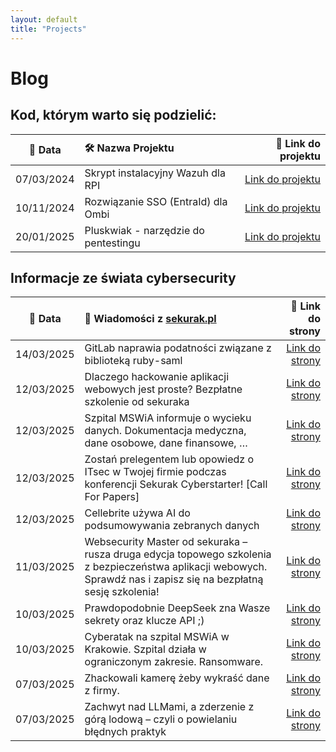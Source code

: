 ```yaml
---
layout: default
title: "Projects"
---
```

# Blog

## Kod, którym warto się podzielić:

| 📅 Data | 🛠️ Nazwa Projektu| 🔗 Link do projektu |
|:---------:|:------------------|-----------------:|
| 07/03/2024 | Skrypt instalacyjny Wazuh dla RPI | [Link do projektu](https://github.com/dadmins1984/Wazuh_for_RPI) |
| 10/11/2024 | Rozwiązanie SSO (EntraId) dla Ombi | [Link do projektu](https://github.com/dadmins1984/Ombi-Azure_SSO_Proxy) |
| 20/01/2025 | Pluskwiak - narzędzie do pentestingu | [Link do projektu](https://github.com/dadmins1984/Pluskwiak-pentesting-tool) |

## Informacje ze świata cybersecurity

| 📅 Data | 📌 Wiadomości z [sekurak.pl](https://sekurak.pl/) | 🔗 Link do strony |
|:---------:|:------------------|-------------------:|
| 14/03/2025 | GitLab naprawia podatności związane z biblioteką ruby-saml | [Link do strony](https://sekurak.pl/gitlab-naprawia-podatnosci-zwiazane-z-biblioteka-ruby-saml/) |
| 12/03/2025 | Dlaczego hackowanie aplikacji webowych jest proste? Bezpłatne szkolenie od sekuraka | [Link do strony](https://sekurak.pl/dlaczego-hackowanie-aplikacji-webowych-jest-proste-bezplatne-szkolenie-od-sekuraka/) |
| 12/03/2025 | Szpital MSWiA informuje o wycieku danych. Dokumentacja medyczna, dane osobowe, dane finansowe, … | [Link do strony](https://sekurak.pl/szpital-mswia-informuje-o-wycieku-danych-dokumentacja-medyczna-dane-osobowe-dane-finansowe/) |
| 12/03/2025 | Zostań prelegentem lub opowiedz o ITsec w Twojej firmie podczas konferencji Sekurak Cyberstarter! [Call For Papers] | [Link do strony](https://sekurak.pl/zostan-prelegentem-lub-opowiedz-o-itsec-w-twojej-firmie-podczas-konferencji-sekurak-cyberstarter-call-for-papers/) |
| 12/03/2025 | Cellebrite używa AI do podsumowywania zebranych danych | [Link do strony](https://sekurak.pl/cellebrite-uzywa-ai-do-podsumowywania-zebranych-danych/) |
| 11/03/2025 | Websecurity Master od sekuraka – rusza druga edycja topowego szkolenia z bezpieczeństwa aplikacji webowych. Sprawdź nas i zapisz się na bezpłatną sesję szkolenia! | [Link do strony](https://sekurak.pl/websecurity-master-od-sekuraka-rusza-druga-edycja-topowego-szkolenia-z-bezpieczenstwa-aplikacji-webowych-sprawdz-nas-i-zapisz-sie-na-bezplatna-sesje-szkolenia/) |
| 10/03/2025 | Prawdopodobnie DeepSeek zna Wasze sekrety oraz klucze API ;) | [Link do strony](https://sekurak.pl/prawdopodobnie-deepseek-zna-wasze-sekrety-oraz-klucze-api/) |
| 10/03/2025 | Cyberatak na szpital MSWiA w Krakowie. Szpital działa w ograniczonym zakresie. Ransomware. | [Link do strony](https://sekurak.pl/cyberatak-na-szpital-mswia-w-krakowie-szpital-dziala-w-ograniczonym-zakresie-ransomware/) |
| 07/03/2025 | Zhackowali kamerę żeby wykraść dane z firmy. | [Link do strony](https://sekurak.pl/zhackowali-kamere-zeby-wykrasc-dane-z-firmy/) |
| 07/03/2025 | Zachwyt nad LLMami, a zderzenie z górą lodową – czyli o powielaniu błędnych praktyk | [Link do strony](https://sekurak.pl/zachwyt-nad-llmami-a-zderzenie-z-gora-lodowa-czyli-o-powielaniu-blednych-praktyk/) |
